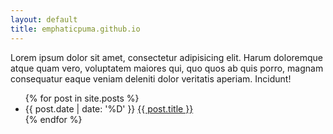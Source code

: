 ```yaml
---
layout: default
title: emphaticpuma.github.io
---
```


<p>Lorem ipsum dolor sit amet, consectetur adipisicing elit. Harum doloremque atque quam vero, voluptatem maiores qui, quo quos ab quis porro, magnam consequatur eaque veniam deleniti dolor veritatis aperiam. Incidunt!</p>
<ul class="list posts">
	{% for post in site.posts %}
	<li>
		<span>{{ post.date | date: '%D' }}</span>
  		<a href="{{ post.url }}">{{ post.title }}</a>
	</li>
	{% endfor %}
</ul>
